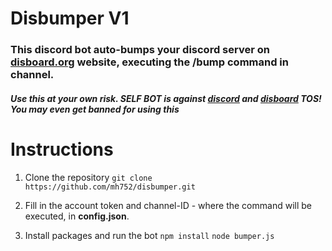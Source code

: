 # Disbumper V1

### This discord bot auto-bumps your discord server on [disboard.org](https://disboard.org/) website, executing the **/bump** command in channel.
##### *Use this at your own risk. SELF BOT is against [discord](https://discord.com/terms) and [disboard](https://disboard.org/site/tos) TOS! You may even get banned for using this*

# Instructions

1. Clone the repository 
``git clone https://github.com/mh752/disbumper.git``

2. Fill in the account token and channel-ID - where the command will be executed, in **config.json**.

3. Install packages and run the bot ``npm install`` ``node bumper.js``
